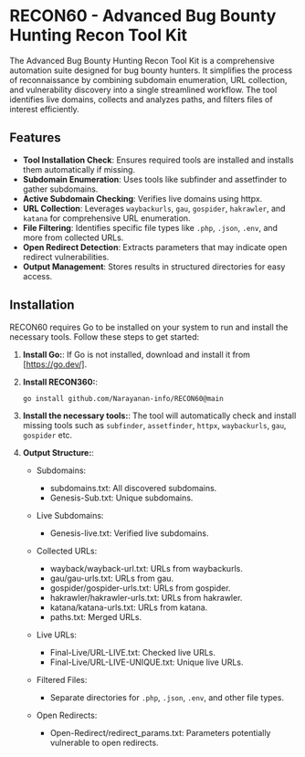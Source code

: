 # RECON60 - Advanced Bug Bounty Hunting Recon Tool Kit

The Advanced Bug Bounty Hunting Recon Tool Kit is a comprehensive automation suite designed for bug bounty hunters. It simplifies the process of reconnaissance by combining subdomain enumeration, URL collection, and vulnerability discovery into a single streamlined workflow. The tool identifies live domains, collects and analyzes paths, and filters files of interest efficiently.

## Features

- **Tool Installation Check**: Ensures required tools are installed and installs them automatically if missing.
- **Subdomain Enumeration**: Uses tools like subfinder and assetfinder to gather subdomains.
- **Active Subdomain Checking**: Verifies live domains using httpx.
- **URL Collection**: Leverages `waybackurls`, `gau`, `gospider`, `hakrawler`, and `katana` for comprehensive URL enumeration.
- **File Filtering**: Identifies specific file types like `.php`, `.json`, `.env`, and more from collected URLs.
- **Open Redirect Detection**: Extracts parameters that may indicate open redirect vulnerabilities.
- **Output Management**: Stores results in structured directories for easy access.


## Installation

RECON60 requires Go to be installed on your system to run and install the necessary tools. Follow these steps to get started:

1. **Install Go:**:
   If Go is not installed, download and install it from [https://go.dev/].

2. **Install RECON360:**:
   ```bash
   go install github.com/Narayanan-info/RECON60@main
   ```

3. **Install the necessary tools:**:
    The tool will automatically check and install missing tools such as `subfinder`, `assetfinder`, `httpx`, `waybackurls`, `gau`, `gospider` etc.

4. **Output Structure:**:

   * Subdomains:

      * subdomains.txt: All discovered subdomains.
      * Genesis-Sub.txt: Unique subdomains.

   * Live Subdomains:

      * Genesis-live.txt: Verified live subdomains.

   * Collected URLs:

      * wayback/wayback-url.txt: URLs from waybackurls.
      * gau/gau-urls.txt: URLs from gau.
      * gospider/gospider-urls.txt: URLs from gospider.
      * hakrawler/hakrawler-urls.txt: URLs from hakrawler.
      * katana/katana-urls.txt: URLs from katana.
      * paths.txt: Merged URLs.

   * Live URLs:

      * Final-Live/URL-LIVE.txt: Checked live URLs.
      * Final-Live/URL-LIVE-UNIQUE.txt: Unique live URLs.

   * Filtered Files:

      * Separate directories for `.php`, `.json`, `.env`, and other file types.

   * Open Redirects:

      * Open-Redirect/redirect_params.txt: Parameters potentially vulnerable to open redirects.